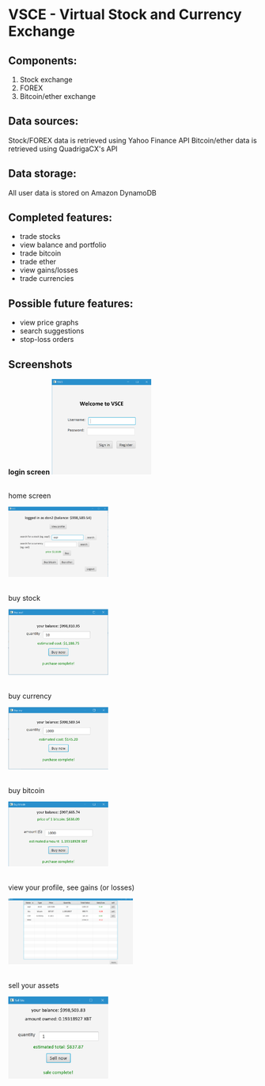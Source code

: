 # VSCE - Virtual Stock and Currency Exchange

## Components:  
1. Stock exchange
2. FOREX
3. Bitcoin/ether exchange

## Data sources:  
Stock/FOREX data is retrieved using Yahoo Finance API
Bitcoin/ether data is retrieved using QuadrigaCX's API

## Data storage:  
All user data is stored on Amazon DynamoDB

## Completed features:
- trade stocks
- view balance and portfolio
- trade bitcoin
- trade ether
- view gains/losses
- trade currencies

## Possible future features:
- view price graphs
- search suggestions
- stop-loss orders

## Screenshots
<b>login screen</b>
<img src="/screenshots/login.png" alt="login" width="40%" height="40%"><br><br>
<p>home screen</p>
<img src="/screenshots/home.png" alt="home" width="40%" height="40%"><br><br>
<p>buy stock</p>
<img src="/screenshots/buy stock.png" alt="buy stock" width="40%" height="40%"><br><br>
<p>buy currency</p>
<img src="/screenshots/buy currency.png" alt="buy currency" width="40%" height="40%"><br><br>
<p>buy bitcoin</p>
<img src="/screenshots/buy bitcoin.png" alt="buy bitcoin" width="40%" height="40%"><br><br>
<p>view your profile, see gains (or losses)</p>
<img src="/screenshots/profile.png" alt="profile" width="50%" height="50%"><br><br>
<p>sell your assets</p>
<img src="/screenshots/sell.png" alt="sell" width="40%" height="40%">